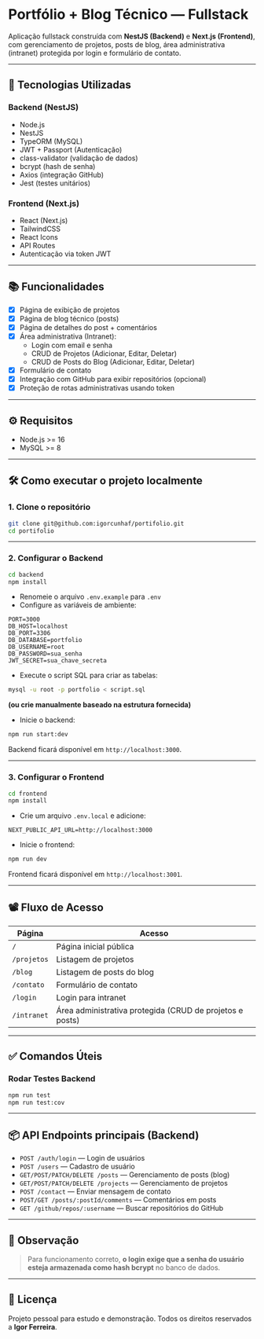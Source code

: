 # Portfólio + Blog Técnico — Fullstack

Aplicação fullstack construída com **NestJS (Backend)** e **Next.js (Frontend)**, com gerenciamento de projetos, posts de blog, área administrativa (intranet) protegida por login e formulário de contato.

---

## 🚀 Tecnologias Utilizadas

### Backend (NestJS)

- Node.js
- NestJS
- TypeORM (MySQL)
- JWT + Passport (Autenticação)
- class-validator (validação de dados)
- bcrypt (hash de senha)
- Axios (integração GitHub)
- Jest (testes unitários)

### Frontend (Next.js)

- React (Next.js)
- TailwindCSS
- React Icons
- API Routes
- Autenticação via token JWT

---

## 📚 Funcionalidades

- [x] Página de exibição de projetos
- [x] Página de blog técnico (posts)
- [x] Página de detalhes do post + comentários
- [x] Área administrativa (Intranet):
  - Login com email e senha
  - CRUD de Projetos (Adicionar, Editar, Deletar)
  - CRUD de Posts do Blog (Adicionar, Editar, Deletar)
- [x] Formulário de contato
- [x] Integração com GitHub para exibir repositórios (opcional)
- [x] Proteção de rotas administrativas usando token

---

## ⚙️ Requisitos

- Node.js >= 16
- MySQL >= 8

---

## 🛠️ Como executar o projeto localmente

### 1. Clone o repositório

```bash
git clone git@github.com:igorcunhaf/portifolio.git
cd portifolio
```

---

### 2. Configurar o Backend

```bash
cd backend
npm install
```

- Renomeie o arquivo `.env.example` para `.env`
- Configure as variáveis de ambiente:

```env
PORT=3000
DB_HOST=localhost
DB_PORT=3306
DB_DATABASE=portfolio
DB_USERNAME=root
DB_PASSWORD=sua_senha
JWT_SECRET=sua_chave_secreta
```

- Execute o script SQL para criar as tabelas:

```bash
mysql -u root -p portfolio < script.sql
```

**(ou crie manualmente baseado na estrutura fornecida)**

- Inicie o backend:

```bash
npm run start:dev
```

Backend ficará disponível em `http://localhost:3000`.

---

### 3. Configurar o Frontend

```bash
cd frontend
npm install
```

- Crie um arquivo `.env.local` e adicione:

```env
NEXT_PUBLIC_API_URL=http://localhost:3000
```

- Inicie o frontend:

```bash
npm run dev
```

Frontend ficará disponível em `http://localhost:3001`.

---

## 📽️ Fluxo de Acesso

| Página         | Acesso         |
| -------------- | -------------- |
| `/`            | Página inicial pública |
| `/projetos`    | Listagem de projetos |
| `/blog`        | Listagem de posts do blog |
| `/contato`     | Formulário de contato |
| `/login`       | Login para intranet |
| `/intranet`    | Área administrativa protegida (CRUD de projetos e posts) |

---

## ✅ Comandos Úteis

### Rodar Testes Backend

```bash
npm run test
npm run test:cov
```

---

## 📦 API Endpoints principais (Backend)

- `POST /auth/login` — Login de usuários
- `POST /users` — Cadastro de usuário
- `GET/POST/PATCH/DELETE /posts` — Gerenciamento de posts (blog)
- `GET/POST/PATCH/DELETE /projects` — Gerenciamento de projetos
- `POST /contact` — Enviar mensagem de contato
- `POST/GET /posts/:postId/comments` — Comentários em posts
- `GET /github/repos/:username` — Buscar repositórios do GitHub

---

## 🧰 Observação

> Para funcionamento correto, **o login exige que a senha do usuário esteja armazenada como hash bcrypt** no banco de dados.

---

## 📜 Licença

Projeto pessoal para estudo e demonstração. Todos os direitos reservados a **Igor Ferreira**.
